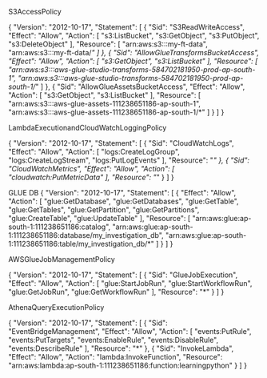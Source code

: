  S3AccessPolicy 

{
	"Version": "2012-10-17",
	"Statement": [
		{
			"Sid": "S3ReadWriteAccess",
			"Effect": "Allow",
			"Action": [
				"s3:ListBucket",
				"s3:GetObject",
				"s3:PutObject",
				"s3:DeleteObject"
			],
			"Resource": [
				"arn:aws:s3:::my-ft-data",
				"arn:aws:s3:::my-ft-data/*"
			]
		},
		{
			"Sid": "AllowGlueTransformsBucketAccess",
			"Effect": "Allow",
			"Action": [
				"s3:GetObject",
				"s3:ListBucket"
			],
			"Resource": [
				"arn:aws:s3:::aws-glue-studio-transforms-584702181950-prod-ap-south-1",
				"arn:aws:s3:::aws-glue-studio-transforms-584702181950-prod-ap-south-1/*"
			]
		},
		{
			"Sid": "AllowGlueAssetsBucketAccess",
			"Effect": "Allow",
			"Action": [
				"s3:GetObject",
				"s3:ListBucket"
			],
			"Resource": [
				"arn:aws:s3:::aws-glue-assets-111238651186-ap-south-1",
				"arn:aws:s3:::aws-glue-assets-111238651186-ap-south-1/*"
			]
		}
	]
}


LambdaExecutionandCloudWatchLoggingPolicy

{
	"Version": "2012-10-17",
	"Statement": [
		{
			"Sid": "CloudWatchLogs",
			"Effect": "Allow",
			"Action": [
				"logs:CreateLogGroup",
				"logs:CreateLogStream",
				"logs:PutLogEvents"
			],
			"Resource": "*"
		},
		{
			"Sid": "CloudWatchMetrics",
			"Effect": "Allow",
			"Action": [
				"cloudwatch:PutMetricData"
			],
			"Resource": "*"
		}
	]
}

GLUE DB
{
	"Version": "2012-10-17",
	"Statement": [
		{
			"Effect": "Allow",
			"Action": [
				"glue:GetDatabase",
				"glue:GetDatabases",
				"glue:GetTable",
				"glue:GetTables",
				"glue:GetPartition",
				"glue:GetPartitions",
				"glue:CreateTable",
				"glue:UpdateTable"
			],
			"Resource": [
				"arn:aws:glue:ap-south-1:111238651186:catalog",
				"arn:aws:glue:ap-south-1:111238651186:database/my_investigation_db",
				"arn:aws:glue:ap-south-1:111238651186:table/my_investigation_db/*"
			]
		}
	]
}

AWSGlueJobManagementPolicy 

{
	"Version": "2012-10-17",
	"Statement": [
		{
			"Sid": "GlueJobExecution",
			"Effect": "Allow",
			"Action": [
				"glue:StartJobRun",
				"glue:StartWorkflowRun",
				"glue:GetJobRun",
				"glue:GetWorkflowRun"
			],
			"Resource": "*"
		}
	]
}

 AthenaQueryExecutionPolicy

{
	"Version": "2012-10-17",
	"Statement": [
		{
			"Sid": "EventBridgeManagement",
			"Effect": "Allow",
			"Action": [
				"events:PutRule",
				"events:PutTargets",
				"events:EnableRule",
				"events:DisableRule",
				"events:DescribeRule"
			],
			"Resource": "*"
		},
		{
			"Sid": "InvokeLambda",
			"Effect": "Allow",
			"Action": "lambda:InvokeFunction",
			"Resource": "arn:aws:lambda:ap-south-1:111238651186:function:learningpython"
		}
	]
}